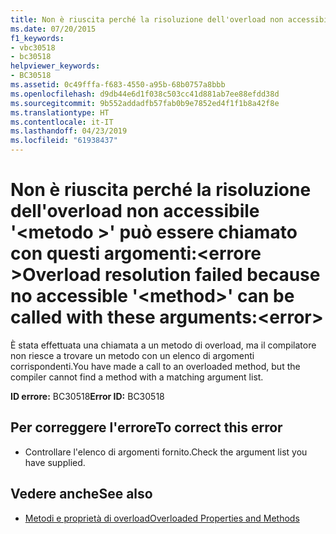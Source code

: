 ```yaml
---
title: Non è riuscita perché la risoluzione dell'overload non accessibile '<method>' può essere chiamato con questi argomenti:<error>
ms.date: 07/20/2015
f1_keywords:
- vbc30518
- bc30518
helpviewer_keywords:
- BC30518
ms.assetid: 0c49fffa-f683-4550-a95b-68b0757a8bbb
ms.openlocfilehash: d9db44e6d1f038c503cc41d881ab7ee88efdd38d
ms.sourcegitcommit: 9b552addadfb57fab0b9e7852ed4f1f1b8a42f8e
ms.translationtype: HT
ms.contentlocale: it-IT
ms.lasthandoff: 04/23/2019
ms.locfileid: "61938437"
---
```

# <a name="overload-resolution-failed-because-no-accessible-method-can-be-called-with-these-argumentserror"></a><span data-ttu-id="f029e-102">Non è riuscita perché la risoluzione dell'overload non accessibile '\<metodo >' può essere chiamato con questi argomenti:\<errore ></span><span class="sxs-lookup"><span data-stu-id="f029e-102">Overload resolution failed because no accessible '\<method>' can be called with these arguments:\<error></span></span>
<span data-ttu-id="f029e-103">È stata effettuata una chiamata a un metodo di overload, ma il compilatore non riesce a trovare un metodo con un elenco di argomenti corrispondenti.</span><span class="sxs-lookup"><span data-stu-id="f029e-103">You have made a call to an overloaded method, but the compiler cannot find a method with a matching argument list.</span></span>  
  
 <span data-ttu-id="f029e-104">**ID errore:** BC30518</span><span class="sxs-lookup"><span data-stu-id="f029e-104">**Error ID:** BC30518</span></span>  
  
## <a name="to-correct-this-error"></a><span data-ttu-id="f029e-105">Per correggere l'errore</span><span class="sxs-lookup"><span data-stu-id="f029e-105">To correct this error</span></span>  
  
- <span data-ttu-id="f029e-106">Controllare l'elenco di argomenti fornito.</span><span class="sxs-lookup"><span data-stu-id="f029e-106">Check the argument list you have supplied.</span></span>  
  
## <a name="see-also"></a><span data-ttu-id="f029e-107">Vedere anche</span><span class="sxs-lookup"><span data-stu-id="f029e-107">See also</span></span>

- [<span data-ttu-id="f029e-108">Metodi e proprietà di overload</span><span class="sxs-lookup"><span data-stu-id="f029e-108">Overloaded Properties and Methods</span></span>](../../visual-basic/programming-guide/language-features/objects-and-classes/overloaded-properties-and-methods.md)

